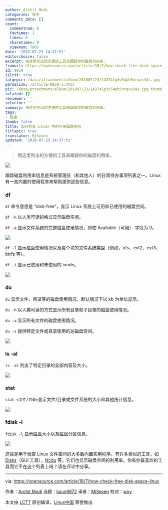 ```yaml
---
author: Archit Modi
categories: 技术
comments_data: []
count:
  commentnum: 0
  favtimes: 1
  likes: 0
  sharetimes: 0
  viewnum: 7805
date: '2018-07-23 14:37:51'
editorchoice: false
excerpt: 用这里列出的方便的工具来跟踪你的磁盘利用率。
fromurl: https://opensource.com/article/18/7/how-check-free-disk-space-linux
id: 9859
islctt: true
largepic: /data/attachment/album/201807/23/143741g3v54ph5nrqvs34s.jpg
permalink: /article-9859-1.html
pic: /data/attachment/album/201807/23/143741g3v54ph5nrqvs34s.jpg.thumb.jpg
related: []
reviewer: ''
selector: ''
summary: 用这里列出的方便的工具来跟踪你的磁盘利用率。
tags:
- 磁盘
thumb: false
title: 如何检查 Linux 中的可用磁盘空间
titlepic: true
translator: MjSeven
updated: '2018-07-23 14:37:51'
---
```



> 
> 用这里列出的方便的工具来跟踪你的磁盘利用率。
> 
> 
> 


![](/data/attachment/album/201807/23/143741g3v54ph5nrqvs34s.jpg)


跟踪磁盘利用率信息是系统管理员（和其他人）的日常待办事项列表之一。Linux 有一些内置的使用程序来帮助提供这些信息。


### df


`df` 命令意思是 “disk-free”，显示 Linux 系统上可用和已使用的磁盘空间。


`df -h` 以人类可读的格式显示磁盘空间。


`df -a` 显示文件系统的完整磁盘使用情况，即使 Available（可用） 字段为 0。


![](/data/attachment/album/201807/23/143803xj0q3jt711u86lbj.png)


`df -T` 显示磁盘使用情况以及每个块的文件系统类型（例如，xfs、ext2、ext3、btrfs 等）。


`df -i` 显示已使用和未使用的 inode。


![](/data/attachment/album/201807/23/143811kct2ozb2oboiie9t.png)


### du


`du` 显示文件，目录等的磁盘使用情况，默认情况下以 kb 为单位显示。


`du -h` 以人类可读的方式显示所有目录和子目录的磁盘使用情况。


`du -a` 显示所有文件的磁盘使用情况。


`du -s` 提供特定文件或目录使用的总磁盘空间。


![](/data/attachment/album/201807/23/143816i5ogql8bjzoou85o.png)


### ls -al


`ls -al` 列出了特定目录的全部内容及大小。


![](/data/attachment/album/201807/23/143818vrh5i4q24iwp48ze.png)


### stat


`stat <文件/目录>`显示文件/目录或文件系统的大小和其他统计信息。


![](/data/attachment/album/201807/23/143823q003ksmdkzw8443g.png)


### fdisk -l


`fdisk -l` 显示磁盘大小以及磁盘分区信息。


![](/data/attachment/album/201807/23/143831s1n8wxw0dneal49j.png)


这些是用于检查 Linux 文件空间的大多数内置实用程序。有许多类似的工具，如 [Disks](https://wiki.gnome.org/Apps/Disks)（GUI 工具），[Ncdu](https://dev.yorhel.nl/ncdu) 等，它们也显示磁盘空间的利用率。你有你最喜欢的工具而它不在这个列表上吗？请在评论中分享。




---


via: <https://opensource.com/article/18/7/how-check-free-disk-space-linux>


作者：[Archit Modi](https://opensource.com/users/architmodi) 选题：[lujun9972](https://github.com/lujun9972) 译者：[MjSeven](https://github.com/MjSeven) 校对：[wxy](https://github.com/wxy)


本文由 [LCTT](https://github.com/LCTT/TranslateProject) 原创编译，[Linux中国](https://linux.cn/) 荣誉推出